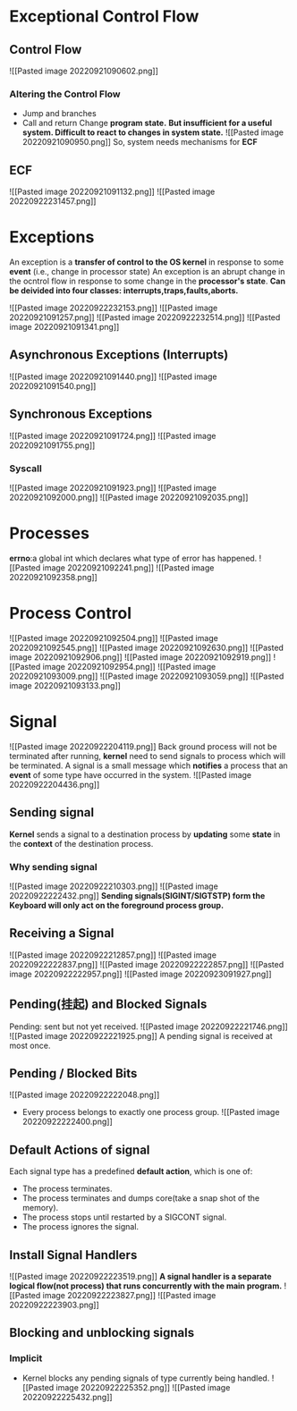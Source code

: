 # Exceptional Control Flow
## Control Flow
![[Pasted image 20220921090602.png]]
### Altering the Control Flow
* Jump and branches
* Call and return
Change **program state.**
**But insufficient for a useful system. Difficult to react to changes in system state.**
![[Pasted image 20220921090950.png]]
So, system needs mechanisms for **ECF**
## ECF
![[Pasted image 20220921091132.png]]
![[Pasted image 20220922231457.png]]
# Exceptions
An exception is a **transfer of control to the OS kernel** in response to some **event** (i.e., change in processor state)
An exception is an abrupt change in the ocntrol flow in response to some change in the **processor's state**.
**Can be deivided into four classes: interrupts,traps,faults,aborts.** 

![[Pasted image 20220922232153.png]]
![[Pasted image 20220921091257.png]]
![[Pasted image 20220922232514.png]]
![[Pasted image 20220921091341.png]]
## Asynchronous Exceptions (Interrupts)
![[Pasted image 20220921091440.png]]
![[Pasted image 20220921091540.png]]
## Synchronous Exceptions
![[Pasted image 20220921091724.png]]
![[Pasted image 20220921091755.png]]
### Syscall
![[Pasted image 20220921091923.png]]
![[Pasted image 20220921092000.png]]
![[Pasted image 20220921092035.png]]
# Processes
**errno**:a global int which declares what type of error has happened.
![[Pasted image 20220921092241.png]]
![[Pasted image 20220921092358.png]]
# Process Control
![[Pasted image 20220921092504.png]]
![[Pasted image 20220921092545.png]]
![[Pasted image 20220921092630.png]]
![[Pasted image 20220921092906.png]]
![[Pasted image 20220921092919.png]]
![[Pasted image 20220921092954.png]]
![[Pasted image 20220921093009.png]]
![[Pasted image 20220921093059.png]]
![[Pasted image 20220921093133.png]]
# Signal
![[Pasted image 20220922204119.png]]
Back ground process will not be terminated after running, **kernel** need to send signals to process which will be terminated.
A signal is a small message which **notifies** a process that an **event** of some type have occurred in the system.
![[Pasted image 20220922204436.png]]
## Sending signal
**Kernel** sends a signal to a destination process by **updating** some **state** in the **context** of the destination process.
### Why sending signal 
![[Pasted image 20220922210303.png]]
![[Pasted image 20220922222432.png]]
**Sending signals(SIGINT/SIGTSTP) form the Keyboard will only act on the foreground process group.**


## Receiving a Signal
![[Pasted image 20220922212857.png]]
![[Pasted image 20220922222837.png]]
![[Pasted image 20220922222857.png]]
![[Pasted image 20220922222957.png]]
![[Pasted image 20220923091927.png]]
## Pending(挂起) and Blocked Signals 
Pending: sent but not yet received.
![[Pasted image 20220922221746.png]]
![[Pasted image 20220922221925.png]]
A pending signal is received at most once.
## Pending / Blocked Bits
![[Pasted image 20220922222048.png]]
* Every process belongs to exactly one process group.
![[Pasted image 20220922222400.png]]
## Default Actions of signal
 Each signal type has a predefined **default action**, which is one of:
* The process terminates.
* The process terminates and dumps core(take a snap shot of the memory).
* The process stops until restarted by a SIGCONT signal.
* The process ignores the signal.
## Install Signal Handlers
![[Pasted image 20220922223519.png]]
**A signal handler is a separate logical flow(not process) that runs concurrently with the main program.**
![[Pasted image 20220922223827.png]]
![[Pasted image 20220922223903.png]]
## Blocking and unblocking signals
### Implicit
* Kernel blocks any pending signals of type currently being handled.
![[Pasted image 20220922225352.png]]
 ![[Pasted image 20220922225432.png]]